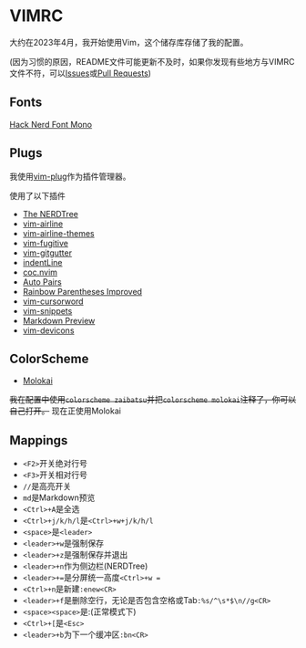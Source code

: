 # VIMRC
大约在2023年4月，我开始使用Vim，这个储存库存储了我的配置。

(因为习惯的原因，README文件可能更新不及时，如果你发现有些地方与VIMRC文件不符，可以[Issues](https://github.com/ZiChenStudio/vimrc/issues)或[Pull Requests](https://github.com/ZiChenStudio/vimrc/pulls))

## Fonts

[Hack Nerd Font Mono](https://github.com/ryanoasis/nerd-fonts)

## Plugs

我使用[vim-plug](https://github.com/junegunn/vim-plug)作为插件管理器。

使用了以下插件

- [The NERDTree](https://github.com/preservim/nerdtree)
- [vim-airline](https://github.com/vim-airline/vim-airline)
- [vim-airline-themes](https://github.com/vim-airline/vim-airline-themes)
- [vim-fugitive](https://github.com/tpope/vim-fugitive)
- [vim-gitgutter](https://github.com/airblade/vim-gitgutter)
- [indentLine](https://github.com/Yggdroot/indentLine)
- [coc.nvim](https://github.com/neoclide/coc.nvim)
- [Auto Pairs](https://github.com/jiangmiao/auto-pairs)
- [Rainbow Parentheses Improved](https://github.com/luochen1990/rainbow)
- [vim-cursorword](https://github.com/itchyny/vim-cursorword)
- [vim-snippets](https://github.com/honza/vim-snippets)
- [Markdown Preview](https://github.com/iamcco/markdown-preview.nvim)
- [vim-devicons](https://github.com/ryanoasis/vim-devicons)

## ColorScheme

- [Molokai](https://github.com/tomasr/molokai)

~~我在配置中使用`colorscheme zaibatsu`并把`colorscheme molokai`注释了，你可以自己打开。~~
现在正使用Molokai

## Mappings

- `<F2>`开关绝对行号
- `<F3>`开关相对行号
- `//`是高亮开关
- `md`是Markdown预览
- `<Ctrl>+A`是全选
- `<Ctrl>+j/k/h/l`是`<Ctrl>+w+j/k/h/l`
- `<space>`是`<leader>`
- `<leader>+w`是强制保存
- `<leader>+z`是强制保存并退出
- `<leader>+n`作为侧边栏(NERDTree)
- `<leader>+=`是分屏统一高度`<Ctrl>+w =`
- `<Ctrl>+n`是新建`:enew<CR>`
- `<leader>+f`是删除空行，无论是否包含空格或Tab`:%s/^\s*$\n//g<CR>`
- `<space><space>`是:(正常模式下)
- `<Ctrl>+[`是`<Esc>`
- `<leader>+b`为下一个缓冲区`:bn<CR>`
